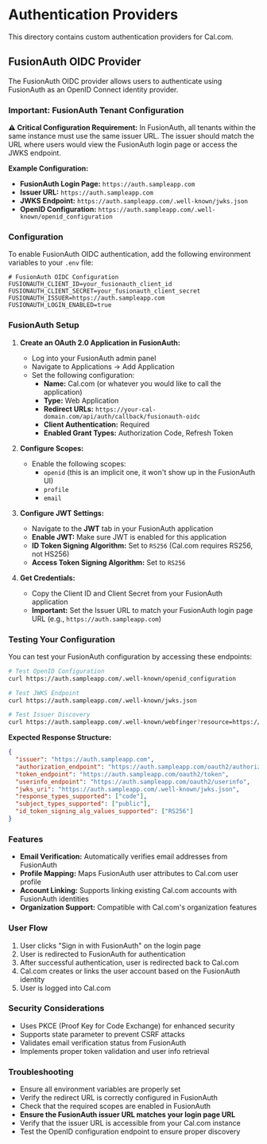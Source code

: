 # Authentication Providers

This directory contains custom authentication providers for Cal.com.

## FusionAuth OIDC Provider

The FusionAuth OIDC provider allows users to authenticate using FusionAuth as an OpenID Connect identity provider.

### Important: FusionAuth Tenant Configuration

**⚠️ Critical Configuration Requirement:** In FusionAuth, all tenants within the same instance must use the same issuer URL. The issuer should match the URL where users would view the FusionAuth login page or access the JWKS endpoint.

**Example Configuration:**

- **FusionAuth Login Page:** `https://auth.sampleapp.com`
- **Issuer URL:** `https://auth.sampleapp.com`
- **JWKS Endpoint:** `https://auth.sampleapp.com/.well-known/jwks.json`
- **OpenID Configuration:** `https://auth.sampleapp.com/.well-known/openid_configuration`

### Configuration

To enable FusionAuth OIDC authentication, add the following environment variables to your `.env` file:

```env
# FusionAuth OIDC Configuration
FUSIONAUTH_CLIENT_ID=your_fusionauth_client_id
FUSIONAUTH_CLIENT_SECRET=your_fusionauth_client_secret
FUSIONAUTH_ISSUER=https://auth.sampleapp.com
FUSIONAUTH_LOGIN_ENABLED=true
```

### FusionAuth Setup

1. **Create an OAuth 2.0 Application in FusionAuth:**
   - Log into your FusionAuth admin panel
   - Navigate to Applications → Add Application
   - Set the following configuration:
     - **Name:** Cal.com (or whatever you would like to call the application)
     - **Type:** Web Application
     - **Redirect URLs:** `https://your-cal-domain.com/api/auth/callback/fusionauth-oidc`
     - **Client Authentication:** Required
     - **Enabled Grant Types:** Authorization Code, Refresh Token

2. **Configure Scopes:**
   - Enable the following scopes:
     - `openid` (this is an implicit one, it won't show up in the FusionAuth UI)
     - `profile`
     - `email`

3. **Configure JWT Settings:**
   - Navigate to the **JWT** tab in your FusionAuth application
   - **Enable JWT:** Make sure JWT is enabled for this application
   - **ID Token Signing Algorithm:** Set to `RS256` (Cal.com requires RS256, not HS256)
   - **Access Token Signing Algorithm:** Set to `RS256`

4. **Get Credentials:**
   - Copy the Client ID and Client Secret from your FusionAuth application
   - **Important:** Set the Issuer URL to match your FusionAuth login page URL (e.g., `https://auth.sampleapp.com`)

### Testing Your Configuration

You can test your FusionAuth configuration by accessing these endpoints:

```bash
# Test OpenID Configuration
curl https://auth.sampleapp.com/.well-known/openid_configuration

# Test JWKS Endpoint
curl https://auth.sampleapp.com/.well-known/jwks.json

# Test Issuer Discovery
curl https://auth.sampleapp.com/.well-known/webfinger?resource=https://auth.sampleapp.com
```

**Expected Response Structure:**

```json
{
  "issuer": "https://auth.sampleapp.com",
  "authorization_endpoint": "https://auth.sampleapp.com/oauth2/authorize",
  "token_endpoint": "https://auth.sampleapp.com/oauth2/token",
  "userinfo_endpoint": "https://auth.sampleapp.com/oauth2/userinfo",
  "jwks_uri": "https://auth.sampleapp.com/.well-known/jwks.json",
  "response_types_supported": ["code"],
  "subject_types_supported": ["public"],
  "id_token_signing_alg_values_supported": ["RS256"]
}
```

### Features

- **Email Verification:** Automatically verifies email addresses from FusionAuth
- **Profile Mapping:** Maps FusionAuth user attributes to Cal.com user profile
- **Account Linking:** Supports linking existing Cal.com accounts with FusionAuth identities
- **Organization Support:** Compatible with Cal.com's organization features

### User Flow

1. User clicks "Sign in with FusionAuth" on the login page
2. User is redirected to FusionAuth for authentication
3. After successful authentication, user is redirected back to Cal.com
4. Cal.com creates or links the user account based on the FusionAuth identity
5. User is logged into Cal.com

### Security Considerations

- Uses PKCE (Proof Key for Code Exchange) for enhanced security
- Supports state parameter to prevent CSRF attacks
- Validates email verification status from FusionAuth
- Implements proper token validation and user info retrieval

### Troubleshooting

- Ensure all environment variables are properly set
- Verify the redirect URL is correctly configured in FusionAuth
- Check that the required scopes are enabled in FusionAuth
- **Ensure the FusionAuth issuer URL matches your login page URL**
- Verify that the issuer URL is accessible from your Cal.com instance
- Test the OpenID configuration endpoint to ensure proper discovery
